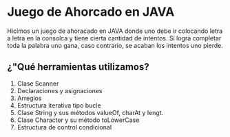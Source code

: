 # Juego de Ahorcado en JAVA

Hicimos un juego de ahoracado en JAVA donde uno debe ir colocando letra a letra en la consolca y tiene cierta cantidad de intentos. Si logra completar toda la palabra uno gana, caso contrario, se acaban los intentos uno pierde.

## ¿"Qué herramientas utilizamos?
1. Clase Scanner
2. Declaraciones y asignaciones
3. Arreglos
4. Estructura iterativa tipo bucle
5. Clase String y sus métodos valueOf, charAt y lengt.
6. Clase Character y su método toLowerCase
7. Estructura de control condicional 
